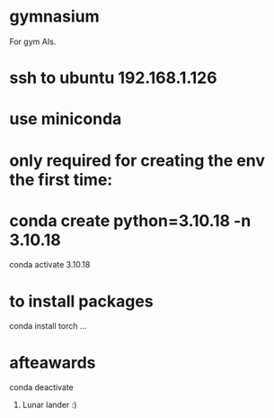 # gymnasium
For gym AIs.

# ssh to ubuntu 192.168.1.126

# use miniconda 
# only required for creating the env the first time: 
#    conda create python=3.10.18 -n 3.10.18
conda activate 3.10.18

# to install packages 
conda install torch ...
# afteawards
conda deactivate

1. Lunar lander :)
